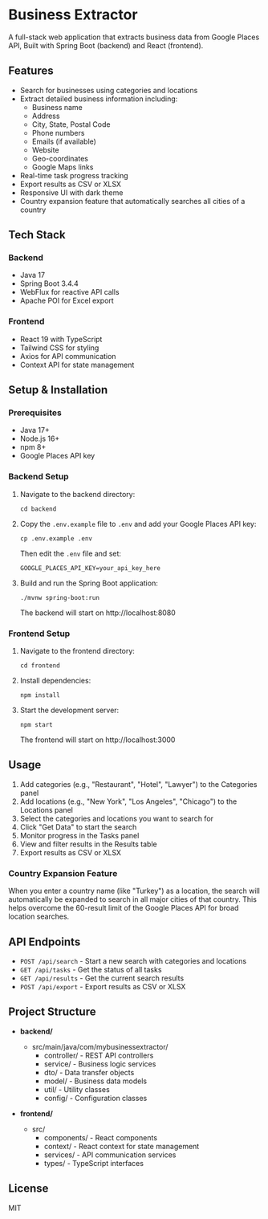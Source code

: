 # Business Extractor 

A full-stack web application that extracts business data from Google Places API, Built with Spring Boot (backend) and React (frontend).


## Features

- Search for businesses using categories and locations
- Extract detailed business information including:
  - Business name
  - Address
  - City, State, Postal Code
  - Phone numbers
  - Emails (if available)
  - Website
  - Geo-coordinates
  - Google Maps links
- Real-time task progress tracking
- Export results as CSV or XLSX
- Responsive UI with dark theme
- Country expansion feature that automatically searches all cities of a country

## Tech Stack

### Backend
- Java 17
- Spring Boot 3.4.4
- WebFlux for reactive API calls
- Apache POI for Excel export

### Frontend
- React 19 with TypeScript
- Tailwind CSS for styling
- Axios for API communication
- Context API for state management

## Setup & Installation

### Prerequisites
- Java 17+
- Node.js 16+
- npm 8+
- Google Places API key

### Backend Setup
1. Navigate to the backend directory:
   ```
   cd backend
   ```

2. Copy the `.env.example` file to `.env` and add your Google Places API key:
   ```
   cp .env.example .env
   ```
   Then edit the `.env` file and set:
   ```
   GOOGLE_PLACES_API_KEY=your_api_key_here
   ```

3. Build and run the Spring Boot application:
   ```
   ./mvnw spring-boot:run
   ```
   The backend will start on http://localhost:8080

### Frontend Setup
1. Navigate to the frontend directory:
   ```
   cd frontend
   ```

2. Install dependencies:
   ```
   npm install
   ```

3. Start the development server:
   ```
   npm start
   ```
   The frontend will start on http://localhost:3000

## Usage

1. Add categories (e.g., "Restaurant", "Hotel", "Lawyer") to the Categories panel
2. Add locations (e.g., "New York", "Los Angeles", "Chicago") to the Locations panel
3. Select the categories and locations you want to search for
4. Click "Get Data" to start the search
5. Monitor progress in the Tasks panel
6. View and filter results in the Results table
7. Export results as CSV or XLSX

### Country Expansion Feature
When you enter a country name (like "Turkey") as a location, the search will automatically be expanded to search in all major cities of that country. This helps overcome the 60-result limit of the Google Places API for broad location searches.

## API Endpoints

- `POST /api/search` - Start a new search with categories and locations
- `GET /api/tasks` - Get the status of all tasks
- `GET /api/results` - Get the current search results
- `POST /api/export` - Export results as CSV or XLSX

## Project Structure

- **backend/**
  - src/main/java/com/mybusinessextractor/
    - controller/ - REST API controllers
    - service/ - Business logic services
    - dto/ - Data transfer objects
    - model/ - Business data models
    - util/ - Utility classes
    - config/ - Configuration classes

- **frontend/**
  - src/
    - components/ - React components
    - context/ - React context for state management
    - services/ - API communication services
    - types/ - TypeScript interfaces

## License

MIT
